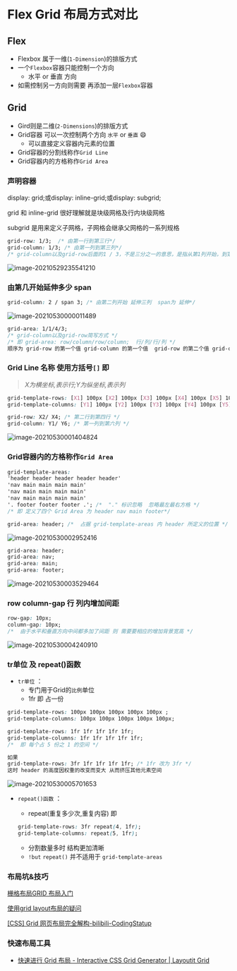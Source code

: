 # Flex Grid 布局方式对比

## Flex

- Flexbox 属于一维(`1-Dimension`)的排版方式
- 一个`Flexbox`容器只能控制一个方向
  - 水平 or 垂直 方向
- 如需控制另一方向则需要 再添加一层`Flexbox`容器

## Grid

- Gird则是二维(`2-Dimensions`)的排版方式
- Grid容器 可以一次控制两个方向 `水平` or `垂直` :smile:
  - 可以直接定义容器内元素的位置
- Grid容器的分割线称作`Grid Line`
- Grid容器内的方格称作`Grid Area`

### 声明容器

display: grid;或display: inline-grid;或display: subgrid;

grid 和 inline-grid 很好理解就是块级网格及行内块级网格

subgrid 是用来定义子网格，子网格会继承父网格的一系列规格

```css
grid-row: 1/3;  /* 由第一行到第三行*/
grid-column: 1/3; /* 由第一列到第三列*/
/* grid-column以及grid-row后面的1 / 3，不是三分之一的意思，是指从第1列开始，到第3列结束 不包括第三列 */
```

![image-20210529235541210](https://gitee.com/bymori/pic-go-core/raw/master/img/image-20210529235541210.png)

### 由第几开始延伸多少 span

```css
grid-column: 2 / span 3; /* 由第二列开始 延伸三列  span为 延伸*/
```

![image-20210530000011489](https://gitee.com/bymori/pic-go-core/raw/master/img/image-20210530000011489.png)

```css
grid-area: 1/1/4/3;
/* grid-column以及grid-row简写方式 */
/* 即 grid-area: row/column/row/column;  行/列/行/列 */
顺序为 grid-row 的第一个值 grid-column 的第一个值  grid-row 的第二个值 grid-column 的第二个值 
```

### Grid Line 名称 使用方括号`[]` 即

> *X为横坐标,表示行;Y为纵坐标,表示列*

```CSS
grid-template-rows: [X1] 100px [X2] 100px [X3] 100px [X4] 100px [X5] 100px [X6]; 
grid-template-columns: [Y1] 100px [Y2] 100px [Y3] 100px [Y4] 100px [Y5] 100px [Y6];

grid-row: X2/ X4; /* 第二行到第四行 */
grid-column: Y1/ Y6; /* 第一列到第六列 */
```

![image-20210530001404824](https://gitee.com/bymori/pic-go-core/raw/master/img/image-20210530001404824.png)

### Grid容器内的方格称作`Grid Area`

```css
grid-template-areas:
'header header header header header'
'nav main main main main'
'nav main main main main'
'nav main main main main'
'. footer footer footer .'; /*  "." 标识忽略  忽略最左最右方格 */
/* 即 定义了四个 Grid Area 为 header nav main footer*/

grid-area: header; /*  占据 grid-template-areas 内 header 所定义的位置 */
```

![image-20210530002952416](https://gitee.com/bymori/pic-go-core/raw/master/img/image-20210530002952416.png)

```css
grid-area: header;
grid-area: nav;
grid-area: main;
grid-area: footer;
```

![image-20210530003529464](https://gitee.com/bymori/pic-go-core/raw/master/img/image-20210530003529464.png)

### row column-gap 行 列内增加间距

```css
row-gap: 10px;
column-gap: 10px;
/*  由于水平和垂直方向中间都多加了间距 则 需要要相应的增加背景宽高 */
```

![image-20210530004240910](https://gitee.com/bymori/pic-go-core/raw/master/img/image-20210530004240910.png)

### tr单位 及 repeat()函数

- `tr单位` ：
  - 专门用于Grid的`比例`单位
  - 1fr 即 占一份

```css
grid-template-rows: 100px 100px 100px 100px 100px ; 
grid-template-columns: 100px 100px 100px 100px 100px;

grid-template-rows: 1fr 1fr 1fr 1fr 1fr;
grid-template-columns: 1fr 1fr 1fr 1fr 1fr;
/*  即 每个占 5 份之 1 的空间 */

如果
grid-template-rows: 3fr 1fr 1fr 1fr 1fr; /* 1fr 改为 3fr */
这时 header 的高度因权重的改变而变大 从而挤压其他元素空间
```

![image-20210530005701653](https://gitee.com/bymori/pic-go-core/raw/master/img/image-20210530005701653.png)

- `repeat()函数` ：

  - repeat(重复多少次,重复内容) 即

  ``` css
  grid-template-rows: 3fr repeat(4, 1fr);
  grid-template-columns: repeat(5, 1fr);
  ```

  - 分割数量多时 结构更加清晰
  - `!but` `repeat()` 并不适用于 `grid-template-areas`

### 布局坑&技巧

[栅格布局GRID 布局入门](https://segmentfault.com/a/1190000012310610)

[使用grid layout布局的疑问](https://segmentfault.com/q/1010000013496821?utm_source=sf-similar-question)

[[CSS] Grid 网页布局完全解构-bilibili-CodingStatup](https://www.bilibili.com/video/BV1XE41177oN?from=search&seid=6791754119944762170)

### 快速布局工具

- [快速进行 Grid 布局 - Interactive CSS Grid Generator | Layoutit Grid](https://grid.layoutit.com)
